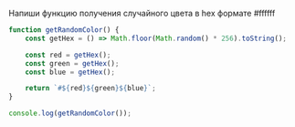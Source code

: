 Напиши функцию получения случайного цвета в hex формате #ffffff

```js
function getRandomColor() {
    const getHex = () => Math.floor(Math.random() * 256).toString();

    const red = getHex();
    const green = getHex();
    const blue = getHex();

    return `#${red}${green}${blue}`;
}

console.log(getRandomColor());
```
